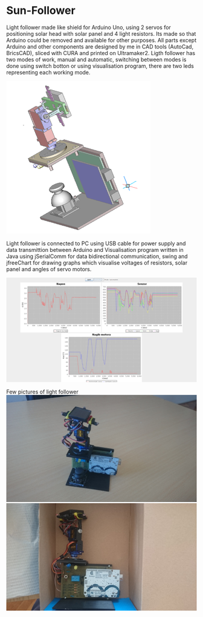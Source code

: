 # Sun-Follower

Light follower made like shield for Arduino Uno, using 2 servos for positioning solar head with solar panel and 4 light resistors. Its made so that Arduino could be removed and available for other purposes. All parts except Arduino and other components are designed by me in CAD tools (AutoCad, BricsCAD), sliced with CURA and printed on Ultramaker2. 
Ligth follower has two modes of work, manual and automatic, switching between modes is done using switch botton or using visualisation program, there are two leds representing each working mode.

![3D model in CAD](https://github.com/Stips5/Sun-Follower/blob/master/imgs/cad_3d_model.png)

Light follower is connected to PC using USB cable for power supply and data transmittion between Arduino and Visualisation program written in Java using jSerialComm for data bidirectional communication, swing and jfreeChart for drawing graphs which visualise voltages of resistors, solar panel and angles of servo motors.

![Visualisation in Java](https://github.com/Stips5/Sun-Follower/blob/master/imgs/gui.png)

Few pictures of light follower 
![Final product](https://github.com/Stips5/Sun-Follower/blob/master/imgs/DSC_3329.JPG)
![Sideview](https://github.com/Stips5/Sun-Follower/blob/master/imgs/DSC_3307.JPG)

